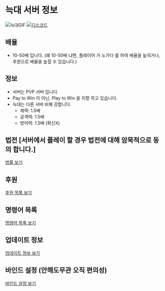 # 늑대 서버 정보
![늑대GIF](https://i.imgur.com/fH1dk5D.gif)
[![디스코드](https://i.imgur.com/nDAnUwS.png)](https://discord.gg/ZWccPtt)
## 배율
* 10-50배 입니다. (왜 10-50배 냐면, 플레이어 가 노가다 를 하여 배율을 높히거나, 후원으로 배율을 높힐 수 있습니다.)

## 정보
* 서버는 PVP 서버 입니다.
* Pay to Win 이 아닌, Play to Win 을 지향 하고 있습니다.
* 늑대는 다른 서버 비해 강합니다.
    * 체력: 1.5배
    * 공격력: 1.5배
    * 방어력: 1.5배 (확신X)
    
## 법전 [서버에서 플레이 할 경우 법전에 대해 암묵적으로 동의 합니다.]
[법률 보기](https://github.com/krwolf76/wolfserver/blob/master/%EB%B2%95%EC%A0%84.md)

## 후원
[후원 목록 보기](https://github.com/krwolf76/wolfserver/blob/master/%EC%97%85%EB%8D%B0%EC%9D%B4%ED%8A%B8.md)

## 명령어 목록
[명령어 목록 보기](https://github.com/krwolf76/pepeserver/blob/master/%EB%AA%85%EB%A0%B9%EC%96%B4.md)

## 업데이트 정보
[업데이트 정보 보기](https://github.com/krwolf76/pepeserver/blob/master/%EC%84%9C%EB%B2%84%20%EC%97%85%EB%8D%B0%EC%9D%B4%ED%8A%B8%20%EC%A0%95%EB%B3%B4.md)

## 바인드 설정 (안해도무관 오직 편의성)
[바인드 설정 보기](https://github.com/krwolf76/pepeserver/blob/master/%EB%B0%94%EC%9D%B8%EB%93%9C.md)

